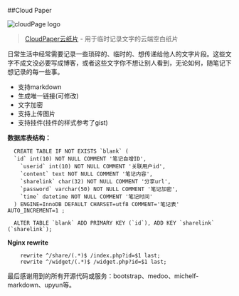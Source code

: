##Cloud Paper

![cloudPage logo](http://blank.jingwentian.com/static/images/share.jpg)

> [CloudPaper云纸片](http://blank.jingwentian.com/) - 用于临时记录文字的云端空白纸片

日常生活中经常需要记录一些琐碎的、临时的、想传递给他人的文字片段。这些文字不成文没必要写成博客，或者这些文字你不想让别人看到，无论如何，随笔记下想记录的每一些事。

- 支持markdown
- 生成唯一链接(可修改)
- 文字加密
- 支持上传图片
- 支持挂件(挂件的样式参考了gist)

**数据库表结构：**

      CREATE TABLE IF NOT EXISTS `blank` (
      `id` int(10) NOT NULL COMMENT '笔记自增ID',
        `userid` int(10) NOT NULL COMMENT '关联用户id',
        `content` text NOT NULL COMMENT '笔记内容',
        `sharelink` char(32) NOT NULL COMMENT '分享url',
        `password` varchar(50) NOT NULL COMMENT '笔记加密',
        `time` datetime NOT NULL COMMENT '笔记时间'
      ) ENGINE=InnoDB DEFAULT CHARSET=utf8 COMMENT='笔记表' AUTO_INCREMENT=1 ;
      
      ALTER TABLE `blank` ADD PRIMARY KEY (`id`), ADD KEY `sharelink` (`sharelink`);
  
**Nginx rewrite**

        rewrite ^/share/(.*)$ /index.php?id=$1 last;
        rewrite ^/widget/(.*)$ /widget.php?id=$1 last;
  
最后感谢用到的所有开源代码或服务：bootstrap、medoo、michelf-markdown、upyun等。

  

